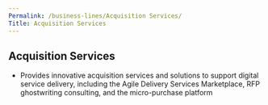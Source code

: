 ```yaml
---
Permalink: /business-lines/Acquisition Services/
Title: Acquisition Services 
---
```


## Acquisition Services 

- Provides innovative acquisition services and solutions to support digital service delivery, including the Agile Delivery Services Marketplace, RFP ghostwriting consulting, and the micro-purchase platform
